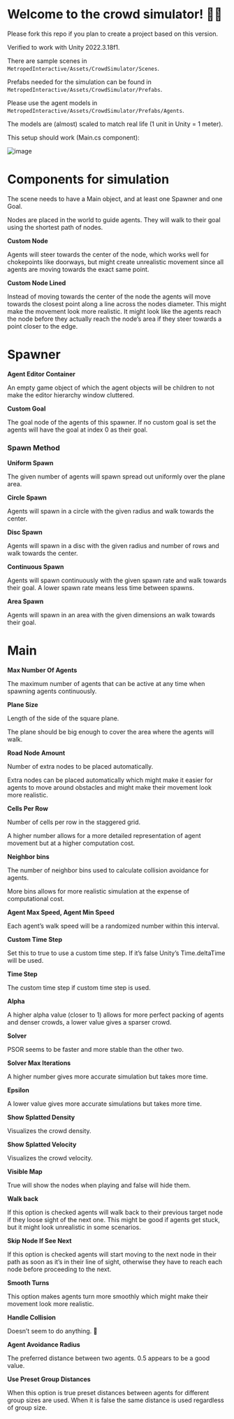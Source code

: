 # Welcome to the crowd simulator! 👩‍💻

Please fork this repo if you plan to create a project based on this version.

Verified to work with Unity 2022.3.18f1.

There are sample scenes in `MetropedInteractive/Assets/CrowdSimulator/Scenes`.

Prefabs needed for the simulation can be found in `MetropedInteractive/Assets/CrowdSimulator/Prefabs`.

Please use the agent models in `MetropedInteractive/Assets/CrowdSimulator/Prefabs/Agents`.

The models are (almost) scaled to match real life (1 unit in Unity = 1 meter).

This setup should work (Main.cs component):

![image](https://github.com/user-attachments/assets/04a53551-eb3d-4ce9-b0dd-79a390398049)

# Components for simulation

The scene needs to have a Main object, and at least one Spawner and one Goal.

Nodes are placed in the world to guide agents. They will walk to their goal using the shortest path of nodes.

**Custom Node**

Agents will steer towards the center of the node, which works well for chokepoints like doorways, but might create unrealistic movement since all agents are moving towards the exact same point.

**Custom Node Lined**

Instead of moving towards the center of the node the agents will move towards the closest point along a line across the nodes diameter. This might make the movement look more realistic. It might look like the agents reach the node before they actually reach the node’s area if they steer towards a point closer to the edge.

# Spawner

**Agent Editor Container**

An empty game object of which the agent objects will be children to not make the editor hierarchy window cluttered.

**Custom Goal**

The goal node of the agents of this spawner. If no custom goal is set the agents will have the goal at index 0 as their goal.

### Spawn Method

**Uniform Spawn**

The given number of agents will spawn spread out uniformly over the plane area.

**Circle Spawn**

Agents will spawn in a circle with the given radius and walk towards the center.

**Disc Spawn**

Agents will spawn in a disc with the given radius and number of rows and walk towards the center.

**Continuous Spawn**

Agents will spawn continuously with the given spawn rate and walk towards their goal. A lower spawn rate means less time between spawns.

**Area Spawn**

Agents will spawn in an area with the given dimensions an walk towards their goal.

# Main

**Max Number Of Agents**

The maximum number of agents that can be active at any time when spawning agents continuously.

**Plane Size**

Length of the side of the square plane. 

The plane should be big enough to cover the area where the agents will walk.

**Road Node Amount**

Number of extra nodes to be placed automatically.

Extra nodes can be placed automatically which might make it easier for agents to move around obstacles and might make their movement look more realistic.

**Cells Per Row**

Number of cells per row in the staggered grid.

A higher number allows for a more detailed representation of agent movement but at a higher computation cost.

**Neighbor bins**

The number of neighbor bins used to calculate collision avoidance for agents.

More bins allows for more realistic simulation at the expense of computational cost.

**Agent Max Speed, Agent Min Speed**

Each agent’s walk speed will be a randomized number within this interval.

**Custom Time Step**

Set this to true to use a custom time step. If it’s false Unity’s Time.deltaTime will be used.

**Time Step**

The custom time step if custom time step is used.

**Alpha**

A higher alpha value (closer to 1) allows for more perfect packing of agents and denser crowds, a lower value gives a sparser crowd.

**Solver**

PSOR seems to be faster and more stable than the other two.

**Solver Max Iterations**

A higher number gives more accurate simulation but takes more time.

**Epsilon**

A lower value gives more accurate simulations but takes more time.

**Show Splatted Density**

Visualizes the crowd density.

**Show Splatted Velocity**

Visualizes the crowd velocity.

**Visible Map**

True will show the nodes when playing and false will hide them.

**Walk back**

If this option is checked agents will walk back to their previous target node if they loose sight of the next one. This might be good if agents get stuck, but it might look unrealistic in some scenarios.

**Skip Node If See Next**

If this option is checked agents will start moving to the next node in their path as soon as it’s in their line of sight, otherwise they have to reach each node before proceeding to the next.

**Smooth Turns**

This option makes agents turn more smoothly which might make their movement look more realistic.

**Handle Collision**

Doesn’t seem to do anything. 🤷

**Agent Avoidance Radius**

The preferred distance between two agents. 0.5 appears to be a good value.

**Use Preset Group Distances**

When this option is true preset distances between agents for different group sizes are used. When it is false the same distance is used regardless of group size.
